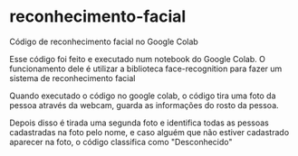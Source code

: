 # reconhecimento-facial
Código de reconhecimento facial no Google Colab

Esse código foi feito e executado num notebook do Google Colab. O funcionamento dele é utilizar a biblioteca face-recognition para fazer um sistema de reconhecimento facial

Quando executado o código no google colab, o código tira uma foto da pessoa através da webcam, guarda as informações do rosto da pessoa.

Depois disso é tirada uma segunda foto e identifica todas as pessoas cadastradas na foto pelo nome, e caso alguém que não estiver cadastrado aparecer na foto, o código classifica como "Desconhecido"
